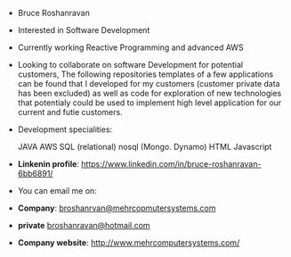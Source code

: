- Bruce Roshanravan
- Interested in Software Development       
- Currently working Reactive Programming and advanced AWS
- Looking to collaborate on software Development for potential customers,
     The following repositories templates of a
     few applications can be found that I developed for my customers (customer private data has been excluded) as well as code for
     exploration of new technologies that potentialy could be used to implement high level application for our current and futie customers.

- Development specialities:
  
     JAVA
     AWS
     SQL (relational)
     nosql (Mongo. Dynamo)
     HTML
     Javascript
  
- **Linkenin profile**: https://www.linkedin.com/in/bruce-roshanravan-6bb6891/  
- You can email me on:
- **Company**: broshanrvan@mehrcopmutersystems.com
- **private** broshanravan@hotmail.com
- **Company website**: http://www.mehrcomputersystems.com/
  
<!---
broshanravan/broshanravan is a ✨ special ✨ repository because its `README.md` (this file) appears on your GitHub profile.
You can click the Preview link to take a look at your changes.
--->
